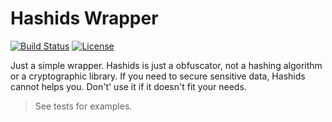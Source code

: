 # Hashids Wrapper

<p align="left">
<a href="https://travis-ci.org/KennedyTedesco/hashids-wrapper"><img src="https://travis-ci.org/KennedyTedesco/hashids-wrapper.svg" alt="Build Status"></a>
<a href="https://packagist.org/packages/KennedyTedesco/hashids-wrapper"><img src="https://poser.pugx.org/KennedyTedesco/hashids-wrapper/license.svg" alt="License"></a>
</p>

Just a simple wrapper. Hashids is just a obfuscator, not a hashing algorithm or a cryptographic library. If you need to secure sensitive data, Hashids cannot helps you. Don't' use it if it doesn't fit your needs.

> See tests for examples.
